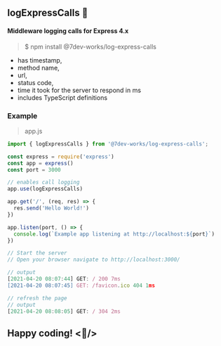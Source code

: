 ## logExpressCalls :tractor:
#### Middleware logging calls for Express 4.x 

> $ npm install @7dev-works/log-express-calls

* has timestamp,
* method name,
* url,
* status code,
* time it took for the server to respond in ms
* includes TypeScript definitions

### Example

> app.js 
```javascript
import { logExpressCalls } from '@7dev-works/log-express-calls';

const express = require('express')
const app = express()
const port = 3000

// enables call logging 
app.use(logExpressCalls)

app.get('/', (req, res) => {
  res.send('Hello World!')
})

app.listen(port, () => {
  console.log(`Example app listening at http://localhost:${port}`)
})

// Start the server
// Open your browser navigate to http://localhost:3000/

// output
[2021-04-20 08:07:44] GET: / 200 7ms
[2021-04-20 08:07:45] GET: /favicon.ico 404 1ms

// refresh the page
// output
[2021-04-20 08:08:05] GET: / 304 2ms
```

## Happy coding!  <:beer:/>

